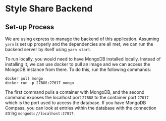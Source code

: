 # Style Share Backend

## Set-up Process

We are using express to manage the backend of this application. Assuming ``yarn`` is set up properly and the dependencies are all met, we can run the backend server by itself using ``yarn start``.

To run locally, you would need to have MongoDB installed locally. Instead of installing it, we can use docker to pull an image and we can access the MongoDB instance from there. To do this, run the following commands:

```
docker pull mongo
docker run -p 27888:27017 mongo
```

The first command pulls a container with MongoDB, and the second command exposes the localhost port ``27888`` to the container port ``27017`` which is the port used to access the database. If you have MongoDB Compass, you can look at entries within the database with the connection string ``mongodb://localhost:27017``.